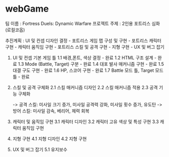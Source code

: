 # webGame

팀 이름 : Fortress Duels: Dynamic Warfare
프로젝트 주제 : 2인용 포트리스 심화 (로컬코옵)

추진계획 : UI 및 컨셉 디자인 결정 - 포트리스 게임 맵 구성 및 구현 - 포트리스 캐릭터 구현 - 캐릭터 움직임 구현 - 포트리스 스킬 및 공격 구현 - 지형 구현 - UX 및 버그 잡기

1. UI 및 컨셉 기본 게임 틀
   1.1 배경,폰트, 색상 결정 - 완료
   1.2 HTML 구조 설계 - 완료
   1.3 Mode (Battle, Target) 구분 - 완료
   1.4 대포 발사 매커니즘 구현 - 완료
   1.5 대결 구도 구현 - 완료
   1.6 HP, 스코어 구현 - 완료
   1.7 Battle 모드 틀, Target 모드 틀 - 완료

2. 스킬 및 공격 구체화
   2.1 스킬 매커니즘 디자인
   2.2 스킬 매커니즘 적용
   2.3 공격 기능 구체화

   -> 공격 스킬: 미사일 크기 증가, 미사일 공격력 강화, 미사일 횟수 증가, 유도탄
   -> 방어 스킬: 미사일 감속, 베리어, 체력 회복

3. 캐릭터 및 움직임 구현
   3.1 캐릭터 디자인
   3.2 캐릭터 고유 색상 및 특성 구현
   3.3 캐릭터 움직임 구현

4. 지형 구현
   4.1 지형 디자인
   4.2 지형 구현

5. UX 및 버그 잡기
   5.1 유지보수
